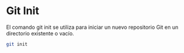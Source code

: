 # Git Init
El comando git init se utiliza para iniciar un nuevo repositorio Git en un directorio existente o vacío. 
````bash
git init
````